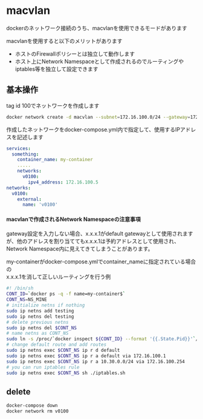 # macvlan

dockerのネットワーク接続のうち、macvlanを使用できるモードがあります

macvlanを使用すると以下のメリットがあります

* ホストのFirewallポリシーとは独立して動作します
* ホスト上にNetwork Namespaceとして作成されるのでルーティングやiptables等を独立して設定できます

## 基本操作

tag id 100でネットワークを作成します
```bash
docker network create -d macvlan --subnet=172.16.100.0/24 --gateway=172.16.100.254 -o parent=eth1.100 v0100
```

作成したネットワークをdocker-compose.yml内で指定して、使用するIPアドレスを記述します
```yaml
services:
  something:
    container_name: my-container
    .....
    networks:
      v0100:
        ipv4_address: 172.16.100.5
networks:
  v0100:
    external:
      name: 'v0100'
```
#### macvlanで作成されるNetwork Namespaceの注意事項
 gateway設定を入力しない場合、x.x.x.1がdefault gatewayとして使用されますが、他のアドレスを割り当ててもx.x.x.1は予約アドレスとして使用され、Network Namespace内に見えてきてしまうことがあります。

my-containerがdocker-compose.ymlでcontainer_nameに指定されている場合の  
x.x.x.1を消して正しいルーティングを行う例  

```bash
#! /bin/sh
CONT_ID=`docker ps -q -f name=my-container$`
CONT_NS=NS_MINE
# initialize netns if nothing
sudo ip netns add testing
sudo ip netns del testing
# delete previous netns
sudo ip netns del $CONT_NS
# name netns as CONT_NS
sudo ln -s /proc/`docker inspect ${CONT_ID} --format '{{.State.Pid}}'`/ns/net /var/run/netns/${CONT_NS}
# change default route and add routes
sudo ip netns exec $CONT_NS ip r d default
sudo ip netns exec $CONT_NS ip r a default via 172.16.100.1
sudo ip netns exec $CONT_NS ip r a 10.30.0.0/24 via 172.16.100.254
# you can run iptables rule
sudo ip netns exec $CONT_NS sh ./iptables.sh
```

## delete

```bash
docker-compose down
docker network rm v0100
```


